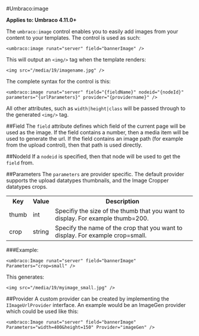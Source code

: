 #Umbraco:image

**Applies to: Umbraco 4.11.0+**

The `umbraco:image` control enables you to easily add images from your content to your templates. The control is used as such:

	<umbraco:image runat="server" field="bannerImage" />

This will output an `<img/>` tag when the template renders:

	<img src="/media/19/imagename.jpg" />

The complete syntax for the control is this:

	<umbraco:image runat="server" field="{fieldName}" nodeid="{nodeId}" parameters="{urlParameters}" provider="{providername}" />

All other attributes, such as `width|height|class` will be passed through to the generated `<img/>` tag.

##Field
The `field` attribute defines which field of the current page will be used as the image. If the field contains a number, then a media item will be used to generate the url. If the field contains an image path (for example from the upload control), then that path is used directly.

##NodeId
If a `nodeid` is specified, then that node will be used to get the `field` from.

##Parameters
The `parameters` are provider specific. The default provider supports the upload datatypes thumbnails, and the Image Cropper datatypes crops.

<table>
	<tr>
		<th>Key</th>
		<th>Value</th>
		<th>Description</th>
	</tr>
	<tr>
		<td>thumb</td>
		<td>int</td>
		<td>Specifiy the size of the thumb that you want to display. For example thumb=200.</td>
	</tr>
	<tr>
		<td>crop</td>
		<td>string</td>
		<td>Specify the name of the crop that you want to display. For example crop=small.</td>
	</tr>
</table>

###Example:

	<umbraco:Image runat="server" field="bannerImage" Parameters="crop=small" />

This generates:

	<img src="/media/19/myimage_small.jpg" />

##Provider
A custom provider can be created by implementing the `IImageUrlProvider` interface. An example would be an ImageGen provider which could be used like this:

	<umbraco:Image runat="server" field="bannerImage" Parameters="width=400&height=150" Provider="imageGen" />

